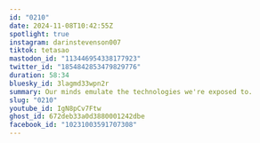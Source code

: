 ```yaml
---
id: "0210"
date: 2024-11-08T10:42:55Z
spotlight: true
instagram: darinstevenson007
tiktok: tetasao
mastodon_id: "113446954338177923"
twitter_id: "1854842853479829776"
duration: 58:34
bluesky_id: 3lagmd33wpn2r
summary: Our minds emulate the technologies we're exposed to.
slug: "0210"
youtube_id: IgN8pCv7Ftw
ghost_id: 672deb33a0d3880001242dbe
facebook_id: "10231003591707308"
---
```


